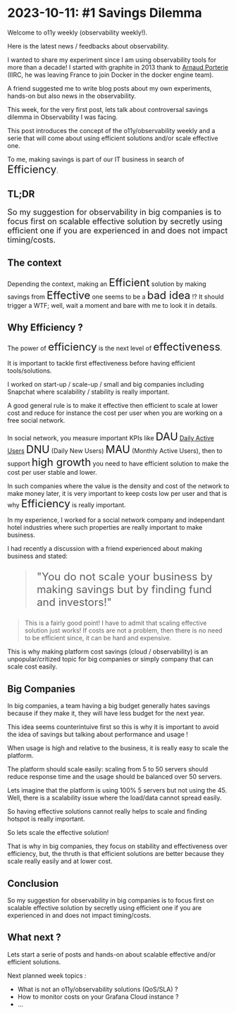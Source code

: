 # 2023-10-11: #1 Savings Dilemma
Welcome to o11y weekly (observability weekly!).

Here is the latest news / feedbacks about observability.

I wanted to share my experiment since I am using observability tools for more than a decade! I started with graphite in 2013 thank to [Arnaud Porterie](https://www.linkedin.com/in/aporterie/?originalSubdomain=nl) (IIRC, he was leaving France to join Docker in the docker engine team).

A friend suggested me to write blog posts about my own experiments, hands-on but also news in the observability.

This week, for the very first post, lets talk about controversal savings dilemma in Observability I was facing.

This post introduces the concept of the o11y/observability weekly and a serie that will come about using efficient solutions and/or scale effective one.

To me, making savings is part of our IT business in search of <font size="5">Efficiency</font>.

## TL;DR

<font size="4">So my suggestion for observability in big companies is to focus first on scalable effective solution by secretly using efficient one if you are experienced in and does not impact timing/costs.</font>

## The context
Depending the context, making an <font size="5">Efficient</font> solution by making savings from <font size="5">Effective</font> one seems to be a <font size="5">bad idea</font> !? It should trigger a WTF; well, wait a moment and bare with me to look it in details.

## Why Efficiency ?
The power of <font size="5">efficiency</font> is the next level of <font size="5">effectiveness</font>.

It is important to tackle first effectiveness before having efficient tools/solutions.

I worked on start-up / scale-up / small and big companies including Snapchat where scalability / stability is really important.

A good general rule is to make it effective then efficient to scale at lower cost and reduce for instance the cost per user when you are working on a free social network.

In social network, you measure important KPIs like <font size="5">DAU</font> [Daily Active Users](https://amplitude.com/glossary/terms/daily-active-users-dau) <font size="5">DNU</font> (Daily New Users) <font size="5">MAU</font> (Monthly Active Users), then to support <font size="5">high growth</font> you need to have efficient solution to make the cost per user stable and lower.

In such companies where the value is the density and cost of the network to make money later, it is very important to keep costs low per user and that is why <font size="5">Efficiency</font> is really important.

In my experience, I worked for a social network company and independant hotel industries where such properties are really important to make business.

I had recently a discussion with a friend experienced about making business and stated:
<font size="5">
> "You do not scale your business by making savings but by finding fund and investors!"
</font>

> This is a fairly good point! I have to admit that scaling effective solution just works! If costs are not a problem, then there is no need to be efficient since, it can be hard and expensive.

This is why making platform cost savings (cloud / observability) is an unpopular/critized topic for big companies or simply company that can scale cost easily.

## Big Companies
In big companies, a team having a big budget generally hates savings because if they make it, they will have less budget for the next year.

This idea seems counterintuive first so this is why it is important to avoid the idea of savings but talking about performance and usage !

When usage is high and relative to the business, it is really easy to scale the platform.

The platform should scale easily: scaling from 5 to 50 servers should reduce response time and the usage should be balanced over 50 servers.

Lets imagine that the platform is using 100% 5 servers but not using the 45. Well, there is a scalability issue where the load/data cannot spread easily.

So having effective solutions cannot really helps to scale and finding hotspot is really important.

So lets scale the effective solution!

That is why in big companies, they focus on stability and effectiveness over efficiency, but, the thruth is that efficient solutions are better because they scale really easily and at lower cost.

## Conclusion
So my suggestion for observability in big companies is to focus first on scalable effective solution by secretly using efficient one if you are experienced in and does not impact timing/costs.

## What next ?
Lets start a serie of posts and hands-on about scalable effective and/or efficient solutions.

Next planned week topics : 
- What is not an o11y/observability solutions (QoS/SLA) ?
- How to monitor costs on your Grafana Cloud instance ?
- ...
